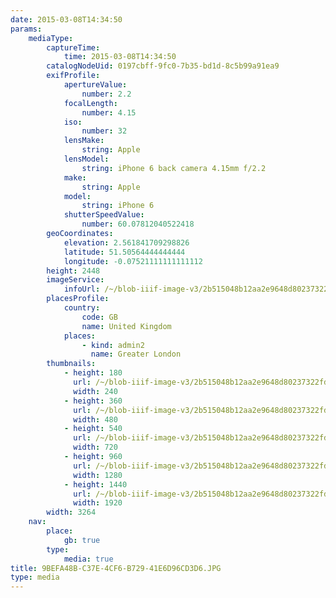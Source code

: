 ```yaml
---
date: 2015-03-08T14:34:50
params:
    mediaType:
        captureTime:
            time: 2015-03-08T14:34:50
        catalogNodeUid: 0197cbff-9fc0-7b35-bd1d-8c5b99a91ea9
        exifProfile:
            apertureValue:
                number: 2.2
            focalLength:
                number: 4.15
            iso:
                number: 32
            lensMake:
                string: Apple
            lensModel:
                string: iPhone 6 back camera 4.15mm f/2.2
            make:
                string: Apple
            model:
                string: iPhone 6
            shutterSpeedValue:
                number: 60.07812040522418
        geoCoordinates:
            elevation: 2.561841709298826
            latitude: 51.50564444444444
            longitude: -0.07521111111111112
        height: 2448
        imageService:
            infoUrl: /~/blob-iiif-image-v3/2b515048b12aa2e9648d80237322fdf71bf80ae257ec2d29e8c11d270c33da9c/info.json
        placesProfile:
            country:
                code: GB
                name: United Kingdom
            places:
                - kind: admin2
                  name: Greater London
        thumbnails:
            - height: 180
              url: /~/blob-iiif-image-v3/2b515048b12aa2e9648d80237322fdf71bf80ae257ec2d29e8c11d270c33da9c/full/240%2C180/0/default.jpg
              width: 240
            - height: 360
              url: /~/blob-iiif-image-v3/2b515048b12aa2e9648d80237322fdf71bf80ae257ec2d29e8c11d270c33da9c/full/480%2C360/0/default.jpg
              width: 480
            - height: 540
              url: /~/blob-iiif-image-v3/2b515048b12aa2e9648d80237322fdf71bf80ae257ec2d29e8c11d270c33da9c/full/720%2C540/0/default.jpg
              width: 720
            - height: 960
              url: /~/blob-iiif-image-v3/2b515048b12aa2e9648d80237322fdf71bf80ae257ec2d29e8c11d270c33da9c/full/1280%2C960/0/default.jpg
              width: 1280
            - height: 1440
              url: /~/blob-iiif-image-v3/2b515048b12aa2e9648d80237322fdf71bf80ae257ec2d29e8c11d270c33da9c/full/1920%2C1440/0/default.jpg
              width: 1920
        width: 3264
    nav:
        place:
            gb: true
        type:
            media: true
title: 9BEFA48B-C37E-4CF6-B729-41E6D96CD3D6.JPG
type: media
---
```

